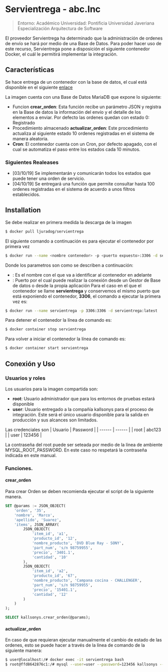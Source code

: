 # Servientrega - abc.Inc
> Entorno: Académico
> Universidad: Pontificia Universidad Javeriana
> Especialización Arquitectura de Software

El proveedor Servientrega ha determinado que la administración de ordenes de envío se hará por medio de una Base de Datos. Para poder hacer uso de este recurso, Servientrega pone a disposición el siguiente contenedor Docker, el cuál le permitirá implementar la integración.

## Características
Se hace entrega de un contenedor con la base de datos, el cual está disponible en el siguiente [enlace](https://cloud.docker.com/u/ljuradog/repository/docker/ljuradog/servientrega)

La imagen cuenta con una Base de Datos MariaDB que expone lo siguiente:
* Funcion **crear_orden**: Esta función recibe un parámetro JSON y registra en la Base de datos la información del envío y el detalle de los elementos a enviar. Por defecto las ordenes quedan con estado 0: Registrado
* Procedimiento almacenado **actualizar_orden**: Este procedimiento actualiza al siguiente estado 10 ordenes registradas en el sistema de manera aleatoria.
* **Cron**: El contenedor cuenta con un Cron, por defecto apagado, con el cual se automatiza el paso entre los estados cada 10 minutos.

### Siguientes Realeases
* [03/10/19] Se implementarán y comunicarán todos los estados que puede tener una orden de servicio.
* [04/10/19] Se entregará una función que permite consultar hasta 100 ordenes registradas en el sistema de acuerdo a unos filtros establecidos.

## Installation
Se debe realizar en primera medida la descarga de la imagen 
```sh
$ docker pull ljuradog/servientrega
```
El siguiente comando a continuación es para ejecutar el contenedor por primera vez 
```sh
$ docker run --name <nombre contenedor> -p <puerto expuesto>:3306 -d servientrega:latest
```
Donde los parametros son como se describen a continuación:
* **<nombre contenedor>**: Es el nombre con el que va a identificar al contenedor en adelante
* **<puerto expuesto>**: Puerto por el cual puede realizar la conexión desde un Gestor de Base de datos o desde la propia aplicación
Para el caso en el que el contenedor se llame **servientrega** y conservemos el mismo puerto que está exponiendo el contenedor, **3306**, el comando a ejecutar la primera vez es:
```sh
$ docker run --name servientrega -p 3306:3306 -d servientrega:latest
```
Para detener el contenedor la línea de comando es:
```sh
$ docker container stop servientrega
```
Para volver a iniciar el contenedor la línea de comando es:
```sh
$ docker container start servientrega
```
## Conexión y Uso
### Usuarios y roles
Los usuarios para la imagen compartida son:
* **root**: Usuario administrador que para los entornos de pruebas estará disponible
* **user**: Usuario entregado a la compañía kallsonys para el proceso de integración. Este será el único usuario disponible para la salida en producción y sus alcances son limitados.

Las credenciales son
| Usuario | Password |
| ------ | ------ |
| root | abc123 |
| user | 123456 |

La contraseña del root puede ser seteada por medio de la línea de ambiente MYSQL_ROOT_PASSWORD. En este caso no respetará la contraseña indicada en este manual.

### Funciones.
#### crear_orden
Para crear Orden se deben recomienda ejecutar el script de la siguiente manera.
```sql
SET @params := JSON_OBJECT(
	'orden', '35',
	'nombre', 'Marco',
	'apellido', 'Suarez',
	'items', JSON_ARRAY(
	    JSON_OBJECT(
			'item_id', 'a1',
			'producto_id', '12',
			'nombre_producto', 'DVD Blue Ray - SONY',
			'part_num', 's/n 98759955',
			'precio', '3401.1',
			'cantidad', '10'
		), 
		JSON_OBJECT(
			'item_id', 'a2',
			'producto_id', '67',
			'nombre_producto', 'Campana cocina - CHALLENGER',
			'part_num', 's/n 98759955',
			'precio', '15401.1',
			'cantidad', '12'
		)
	)
);

SELECT kallsonys.crear_orden(@params);
```
#### actualizar_orden
En caso de que requieran ejecutar manualmente el cambio de estado de las ordenes, esto se puede hacer a través de la línea de comando de la siguiente manera:
```bash
$ user@localhost:/# docker exec -it servientrega bash
$ root@ffd8642876c1:/# mysql --user=user --password=123456 kallsonys --execute "call kallsonys.actualizar_orden();"
```
